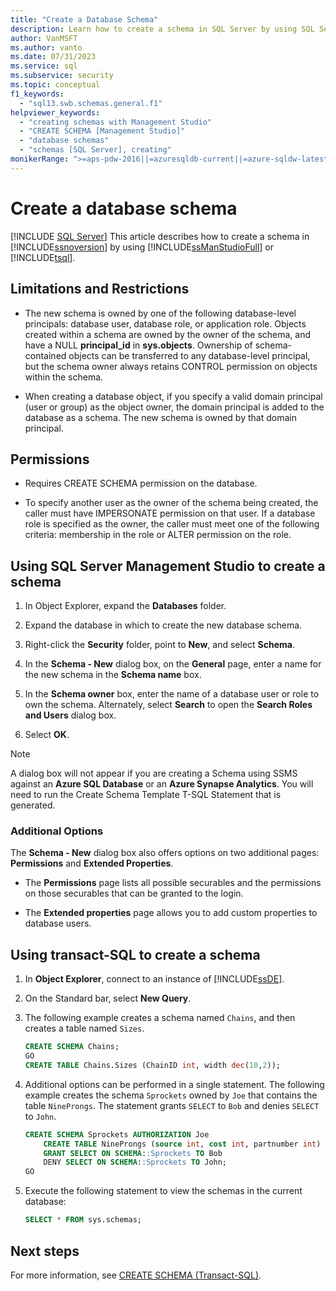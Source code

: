 ```yaml
---
title: "Create a Database Schema"
description: Learn how to create a schema in SQL Server by using SQL Server Management Studio or Transact-SQL, including limitations and restrictions.
author: VanMSFT
ms.author: vanto
ms.date: 07/31/2023
ms.service: sql
ms.subservice: security
ms.topic: conceptual
f1_keywords:
  - "sql13.swb.schemas.general.f1"
helpviewer_keywords:
  - "creating schemas with Management Studio"
  - "CREATE SCHEMA [Management Studio]"
  - "database schemas"
  - "schemas [SQL Server], creating"
monikerRange: ">=aps-pdw-2016||=azuresqldb-current||=azure-sqldw-latest||>=sql-server-2016||>=sql-server-linux-2017||=azuresqldb-mi-current"
---
```

# Create a database schema

[!INCLUDE [SQL Server](../../../includes/applies-to-version/sql-asdb-asdbmi-asa-pdw.md)]
  This article describes how to create a schema in [!INCLUDE[ssnoversion](../../../includes/ssnoversion-md.md)] by using [!INCLUDE[ssManStudioFull](../../../includes/ssmanstudiofull-md.md)] or [!INCLUDE[tsql](../../../includes/tsql-md.md)].
  
## <a name="Restrictions"></a> Limitations and Restrictions  
  
- The new schema is owned by one of the following database-level principals: database user, database role, or application role. Objects created within a schema are owned by the owner of the schema, and have a NULL **principal_id** in **sys.objects**. Ownership of schema-contained objects can be transferred to any database-level principal, but the schema owner always retains CONTROL permission on objects within the schema.  
  
- When creating a database object, if you specify a valid domain principal (user or group) as the object owner, the domain principal is added to the database as a schema. The new schema is owned by that domain principal.  
  
## <a name="Permissions"></a> Permissions  
  
- Requires CREATE SCHEMA permission on the database.  
  
- To specify another user as the owner of the schema being created, the caller must have IMPERSONATE permission on that user. If a database role is specified as the owner, the caller must meet one of the following criteria: membership in the role or ALTER permission on the role.  
  
## <a name="SSMSProcedure"></a> Using SQL Server Management Studio to create a schema 
  
1. In Object Explorer, expand the **Databases** folder.  
  
2. Expand the database in which to create the new database schema.  
  
3. Right-click the **Security** folder, point to **New**, and select **Schema**.  
  
4. In the **Schema - New** dialog box, on the **General** page, enter a name for the new schema in the **Schema name** box.  
  
5. In the **Schema owner** box, enter the name of a database user or role to own the schema. Alternately, select **Search** to open the **Search Roles and Users** dialog box.  
  
6. Select **OK**.

> [!NOTE]
> A dialog box will not appear if you are creating a Schema using SSMS against an **Azure SQL Database** or an **Azure Synapse Analytics**. You will need to run the Create Schema Template T-SQL Statement that is generated.
  
### Additional Options

The **Schema - New** dialog box also offers options on two additional pages: **Permissions** and **Extended Properties**.  
  
- The **Permissions** page lists all possible securables and the permissions on those securables that can be granted to the login.  
  
- The **Extended properties** page allows you to add custom properties to database users.  
  
## <a name="TsqlProcedure"></a> Using transact-SQL to create a schema
  
1. In **Object Explorer**, connect to an instance of [!INCLUDE[ssDE](../../../includes/ssde-md.md)].  
  
2. On the Standard bar, select **New Query**.  
  
3. The following example creates a schema named `Chains`, and then creates a table named `Sizes`.

   ```sql  
   CREATE SCHEMA Chains;
   GO
   CREATE TABLE Chains.Sizes (ChainID int, width dec(10,2));
   ```

4. Additional options can be performed in a single statement. The following example creates the schema `Sprockets` owned by `Joe` that contains the table `NineProngs`. The statement grants `SELECT` to `Bob` and denies `SELECT` to `John`.  

   ```sql  
   CREATE SCHEMA Sprockets AUTHORIZATION Joe  
       CREATE TABLE NineProngs (source int, cost int, partnumber int)  
       GRANT SELECT ON SCHEMA::Sprockets TO Bob  
       DENY SELECT ON SCHEMA::Sprockets TO John;  
   GO  
   ```

5. Execute the following statement to view the schemas in the current database:

   ```sql
   SELECT * FROM sys.schemas;
   ```

## Next steps

For more information, see [CREATE SCHEMA &#40;Transact-SQL&#41;](../../../t-sql/statements/create-schema-transact-sql.md).  
